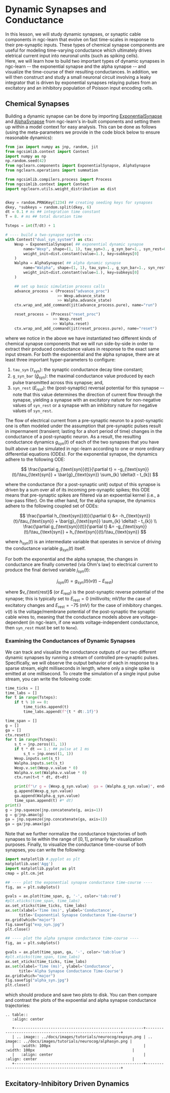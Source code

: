 # Dynamic Synapses and Conductance

In this lesson, we will study dynamic synapses, or synaptic cable components in 
ngc-learn that evolve on fast time-scales in response to their pre-synaptic inputs. 
These types of chemical synapse components are useful for modeling time-varying 
conductance which ultimately drives eletrical current input into neuronal units 
(such as spiking cells).  
Here, we will learn how to build two important types of dynamic synapses in 
ngc-learn -- the exponential synapse and the alpha synapse -- and visualize 
the time-course of their resulting conductances. In addition, we will then 
construct and study a small neuronal circuit involving a leaky integrator that 
is driven by exponential synapses relaying pulses from an excitatory and an 
inhibitory population of Poisson input encoding cells.

## Chemical Synapses


Building a dynamic synapse can be done by importing 
[ExponentialSynapse](ngclearn.components.synapses.ExponentialSynapse) and 
[AlphaSynapse](ngclearn.components.synapses.AlphaSynapse)
from ngc-learn's in-built components and setting them up within a model 
context for easy analysis.
This can be done as follows (using the meta-parameters we provide in the 
code block below to ensure reasonable dynamics):

```python
from jax import numpy as jnp, random, jit
from ngcsimlib.context import Context
import numpy as np
np.random.seed(42)
from ngclearn.components import ExponentialSynapse, AlphaSynapse
from ngclearn.operations import summation

from ngcsimlib.compilers.process import Process
from ngcsimlib.context import Context
import ngclearn.utils.weight_distribution as dist


dkey = random.PRNGKey(1234) ## creating seeding keys for synapses
dkey, *subkeys = random.split(dkey, 6)
dt = 0.1 # ms ## integration time constant
T = 8. # ms ## total duration time

Tsteps = int(T/dt) + 1

# ---- build a two-synapse system ----
with Context("dual_syn_system") as ctx:
    Wexp = ExponentialSynapse( ## exponential dynamic synapse
        name="Wexp", shape=(1, 1), tau_syn=3., g_syn_bar=1., syn_rest=0., resist_scale=1.,
        weight_init=dist.constant(value=1.), key=subkeys[0]
    )
    Walpha = AlphaSynapse( ## alpha dynamic synapse
        name="Walpha", shape=(1, 1), tau_syn=1., g_syn_bar=1., syn_rest=0., resist_scale=1.,
        weight_init=dist.constant(value=1.), key=subkeys[0]
    )

    ## set up basic simulation process calls
    advance_process = (Process("advance_proc")
                       >> Wexp.advance_state
                       >> Walpha.advance_state)
    ctx.wrap_and_add_command(jit(advance_process.pure), name="run")

    reset_process = (Process("reset_proc")
                     >> Wexp.reset
                     >> Walpha.reset)
    ctx.wrap_and_add_command(jit(reset_process.pure), name="reset")
```

where we notice in the above we have instantiated two different kinds of chemical synapse components 
that we will run side-by-side in order to extract their produced conductance values in response to 
the exact same input stream. For both the exponential and the alpha synapse, there are at least three 
important hyper-parameters to configure:
1. `tau_syn` ($\tau_{\text{syn}}$): the synaptic conductance decay time constant; 
2. `g_syn_bar` ($\bar{g}_{\text{syn}}$): the maximal conductance value produced by each pulse transmitted 
   across this synapse; and,  
3. `syn_rest` ($E_{rest}$): the (post-synaptic) reversal potential for this synapse -- note that this value 
    determines the direction of current flow through the synapse, yielding a synapse with an 
    excitatory nature for non-negative values of `syn_rest` or a synapse with an inhibitory 
    nature for negative values of `syn_rest`.


The flow of electrical current from a pre-synaptic neuron to a post-synaptic one is often modeled under the assumption that pre-synaptic pulses result in impermanent (transient; lasting for a short period of time) changes in the conductance of a post-synaptic neuron. As a result, the resulting conductance dynamics $g_{\text{syn}}(t)$ of each of the two synapses that you have built above can be simulated in ngc-learn according to one or more ordinary differential equations (ODEs). 
For the exponential synapse, the dynamics adhere to the following ODE: 

$$
\frac{\partial g_{\text{syn}}(t)}{\partial t} = -g_{\text{syn}}(t)/\tau_{\text{syn}} + \bar{g}_{\text{syn}} \sum_{k} \delta(t - t_{k}) 
$$

where the conductance (for a post-synaptic unit) output of this synapse is driven by a sum over all of its incoming pre-synaptic spikes; this ODE means that pre-synaptic spikes are filtered via an expoential kernel (i.e., a low-pass filter). 
On the other hand, for the alpha synapse, the dynamics adhere to the following coupled set of ODEs:

$$
\frac{\partial h_{\text{syn}}(t)}{\partial t} &= -h_{\text{syn}}(t)/\tau_{\text{syn}} + \bar{g}_{\text{syn}} \sum_{k} \delta(t - t_{k}) \\
\frac{\partial g_{\text{syn}}(t)}{\partial t} &= -g_{\text{syn}}(t)/\tau_{\text{syn}} + h_{\text{syn}}(t)/\tau_{\text{syn}}
$$

where $h_{\text{syn}}(t)$ is an intermediate variable that operates in service of driving the conductance variable $g_{\text{syn}}(t)$ itself.

For both the exponential and the alpha synapse, the changes in conductance are finally converted (via Ohm's law) to electrical current to produce the final derived variable $j_{\text{syn}}(t)$:

$$
j_{\text{syn}}(t) = g_{\text{syn}}(t) (v(t) - E_{\text{rest}})
$$

where $v_{\text{rest}$ (or $E_{\text{rest}}$) is the post-synaptic reverse potential of the synapse; this is typically set to $E_{\text{rest}} = 0$ (millivolts; mV)for the case of excitatory changes and $E_{\text{rest}} = -75$ (mV) for the case of inhibitory changes. $v(t)$ is the voltage/membrane potential of the post-synaptic the synaptic cable wires to, meaning that the conductance models above are voltage-dependent (in ngc-learn, if one wants voltage-independent conductance, then `syn_rest` must be set to `None`). 


### Examining the Conductances of Dynamic Synapses

We can track and visualize the conductance outputs of our two different dynamic synapses by running a stream of controlled pre-synaptic pulses. Specifically, we will observe the output behavior of each in response to a sparse stream, eight milliseconds in length, where only a single spike is emitted at one millisecond. 
To create the simulation of a single input pulse stream, you can write the following code:

```python
time_ticks = []
time_labs = []
for t in range(Tsteps):
    if t % 10 == 0:
        time_ticks.append(t)
        time_labs.append(f"{t * dt:.1f}")

time_span = []
g = []
ga = []
ctx.reset()
for t in range(Tsteps):
    s_t = jnp.zeros((1, 1))
    if t * dt == 1.: ## pulse at 1 ms
        s_t = jnp.ones((1, 1))
    Wexp.inputs.set(s_t)
    Walpha.inputs.set(s_t)
    Wexp.v.set(Wexp.v.value * 0)
    Walpha.v.set(Walpha.v.value * 0)
    ctx.run(t=t * dt, dt=dt)

    print(f"\r g = {Wexp.g_syn.value}  ga = {Walpha.g_syn.value}", end="")
    g.append(Wexp.g_syn.value)
    ga.append(Walpha.g_syn.value)
    time_span.append(t) #* dt)
print()
g = jnp.squeeze(jnp.concatenate(g, axis=1))
g = g/jnp.amax(g)
ga = jnp.squeeze(jnp.concatenate(ga, axis=1))
ga = ga/jnp.amax(ga)
```

Note that we further normalize the conductance trajectories of both synapses to lie within 
the range of $[0, 1]$, primarily for visualization purposes. 
Finally, to visualize the conductance time-course of both synapses, you can write the 
following: 

```python 
import matplotlib #.pyplot as plt
matplotlib.use('Agg')
import matplotlib.pyplot as plt
cmap = plt.cm.jet

## ---- plot the exponential synapse conductance time-course ----
fig, ax = plt.subplots()

gvals = ax.plot(time_span, g, '-', color='tab:red')
#plt.xticks(time_span, time_labs)
ax.set_xticks(time_ticks, time_labs)
ax.set(xlabel='Time (ms)', ylabel='Conductance',
      title='Exponential Synapse Conductance Time-Course')
ax.grid(which="major")
fig.savefig("exp_syn.jpg")
plt.close()

## ---- plot the alpha synapse conductance time-course ----
fig, ax = plt.subplots()

gvals = ax.plot(time_span, ga, '-', color='tab:blue')
#plt.xticks(time_span, time_labs)
ax.set_xticks(time_ticks, time_labs)
ax.set(xlabel='Time (ms)', ylabel='Conductance',
      title='Alpha Synapse Conductance Time-Course')
ax.grid(which="major")
fig.savefig("alpha_syn.jpg")
plt.close()
```

which should produce and save two plots to disk. You can then compare and contrast the plots of the 
expoential and alpha synapse conductance trajectories:

```{eval-rst}
.. table::
   :align: center

   +---------------------------------------------------------+-----------------------------------------------------------+
   | .. image:: ../docs/images/tutorials/neurocog/expsyn.png | .. image:: ../docs/images/tutorials/neurocog/alphasyn.png |
   |   :width: 100px                                         |   :width: 100px                                           |
   |   :align: center                                        |   :align: center                                          |
   +---------------------------------------------------------+-----------------------------------------------------------+
```

## Excitatory-Inhibitory Driven Dynamics



